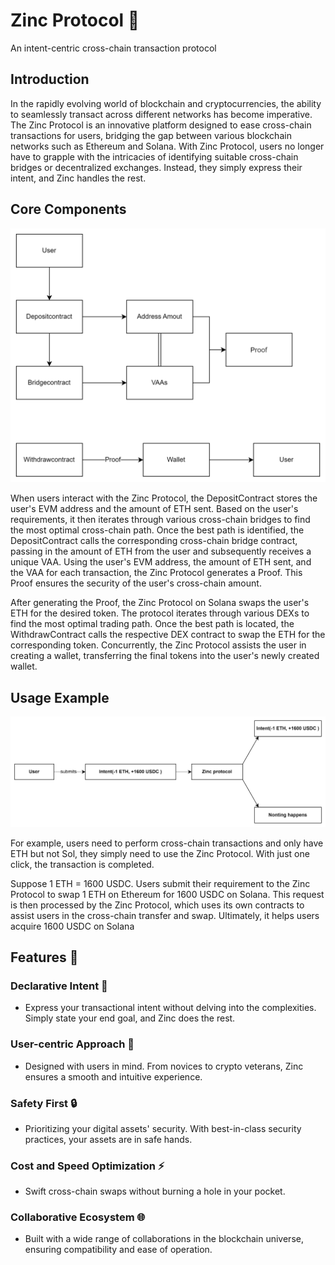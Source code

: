 # **Zinc Protocol 🌉**

An intent-centric cross-chain transaction protocol



## **Introduction**

In the rapidly evolving world of blockchain and cryptocurrencies, the ability to seamlessly transact across different networks has become imperative. The Zinc Protocol is an innovative platform designed to ease cross-chain transactions for users, bridging the gap between various blockchain networks such as Ethereum and Solana. With Zinc Protocol, users no longer have to grapple with the intricacies of identifying suitable cross-chain bridges or decentralized exchanges. Instead, they simply express their intent, and Zinc handles the rest.



## **Core Components**
![image](https://github.com/max65536/zinc-protocol/blob/main/zinc%20protocol%20image/1.png)

When users interact with the Zinc Protocol, the DepositContract stores the user's EVM address and the amount of ETH sent. Based on the user's requirements, it then iterates through various cross-chain bridges to find the most optimal cross-chain path. Once the best path is identified, the DepositContract calls the corresponding cross-chain bridge contract, passing in the amount of ETH from the user and subsequently receives a unique VAA. Using the user's EVM address, the amount of ETH sent, and the VAA for each transaction, the Zinc Protocol generates a Proof. This Proof ensures the security of the user's cross-chain amount. 

After generating the Proof, the Zinc Protocol on Solana swaps the user's ETH for the desired token. The protocol iterates through various DEXs to find the most optimal trading path. Once the best path is located, the WithdrawContract calls the respective DEX contract to swap the ETH for the corresponding token. Concurrently, the Zinc Protocol assists the user in creating a wallet, transferring the final tokens into the user's newly created wallet.



## **Usage Example**
![image](https://github.com/max65536/zinc-protocol/blob/main/zinc%20protocol%20image/2.png)

For example, users need to perform cross-chain transactions and only have ETH but not Sol, they simply need to use the Zinc Protocol. With just one click, the transaction is completed.

Suppose 1 ETH = 1600 USDC. Users submit their requirement to the Zinc Protocol to swap 1 ETH on Ethereum for 1600 USDC on Solana. This request is then processed by the Zinc Protocol, which uses its own contracts to assist users in the cross-chain transfer and swap. Ultimately, it helps users acquire 1600 USDC on Solana


## **Features 🌟**

### **Declarative Intent 📜**

- Express your transactional intent without delving into the complexities. Simply state your end goal, and Zinc does the rest.

### **User-centric Approach 🚀**

- Designed with users in mind. From novices to crypto veterans, Zinc ensures a smooth and intuitive experience.

### **Safety First 🔒**

- Prioritizing your digital assets' security. With best-in-class security practices, your assets are in safe hands.

### **Cost and Speed Optimization ⚡**

- Swift cross-chain swaps without burning a hole in your pocket.

### **Collaborative Ecosystem 🌐**

- Built with a wide range of collaborations in the blockchain universe, ensuring compatibility and ease of operation.
